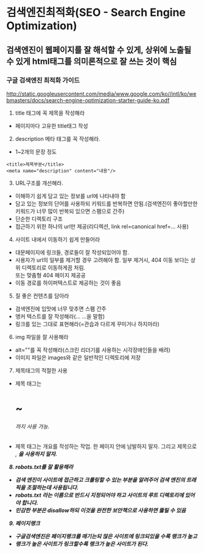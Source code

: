 # 검색엔진최적화(SEO - Search Engine Optimization)

## 검색엔진이 웹페이지를 잘 해석할 수 있게, 상위에 노출될 수 있게 html태그를 의미론적으로 잘 쓰는 것이 핵심  

### 구글 검색엔진 최적화 가이드
http://static.googleusercontent.com/media/www.google.com/ko//intl/ko/webmasters/docs/search-engine-optimization-starter-guide-ko.pdf

1.  title 태그에 꼭 제목을 작성해라    
  - 페이지마다 고유한 title태그 작성
2. description 메타 태그를 꼭 작성해라.
  - 1~2개의 문장 정도
  ```
<title>제목부분</title>
<meta name="description" content="내용"/>
  ```
3. URL구조를 개선해라.
  - 이해하기 쉽게 담고 있는 정보를 url에 나타내야 함
  - 담고 있는 정보의 단어를 사용하되 키워드를 반복하면 안됨.(검색엔진이 좋아할만한 키워드가 너무 많이 반복되 있으면 스팸으로 간주)  
  - 단순한 디렉토리 구조
  - 접근하기 위한 하나의 url만 제공(리디렉션, link rel=canonical href=... 사용)
4. 사이트 내에서 이동하기 쉽게 만들어라
  - 대문페이지에 링크들, 경로들이 잘 작성되있어야 함.
  - 사용자가 url의 일부를 제거할 경우 고려해야 함. 일부 제거시, 404 이동 보다는 상위 디렉토리로 이동하게끔 처림.  
    또는 맞춤형 404 페이지 제공공
  - 이동 경로를 하이퍼텍스트로 제공하는 것이 좋음
5. 질 좋은 컨텐츠를 담아라
  - 검색엔진에 입맛에 너무 맞추면 스팸 간주
  - 앵커 텍스트를 잘 작성해라(<a>...</a> ...을 말함)
  - 링크를 있는 그대로 표현해라(=관습과 다르게 꾸미거나 하지마라)
6. img 파일을 잘 사용해라
  - alt=""를 꼭 작성해라(스크린 리더기를 사용하는 시각장애인들을 배려)
  - 이미지 파일은 images와 같은 일반적인 디렉토리에 저장
7. 제목태그의 적절한 사용
  - 제목 태그는 <h1> ~ <h6> 까지 사용 가능.
  - 제목 태그는 개요를 작성하는 작업. 한 페이지 안에 남발하지 말자. 그리고 제목으로 <em>, <strong> 을 사용하지 말자.
8. robots.txt를 잘 활용해라
  - 검색 엔진이 사이트에 접근하고 크롤링할 수 있는 부분을 알려주어 검색 엔진의 트래픽을 조절하는데 사용됩니다.
  - robots.txt 라는 이름으로 반드시 지정되어야 하고 사이트의 루트 디렉토리에 있어야 합니다.  
  - 민감한 부분은 disallow하되 이것을 완전한 보안책으로 사용하면 뚫릴 수 있음
9. 페이지랭크
  - 구글검색엔진은 페이지랭크를 매기는되 많은 사이트에 링크되있을 수록 랭크가 높고
  - 랭크가 높은 사이트가 링크할수록 랭크가 높은 사이트가 된다.
